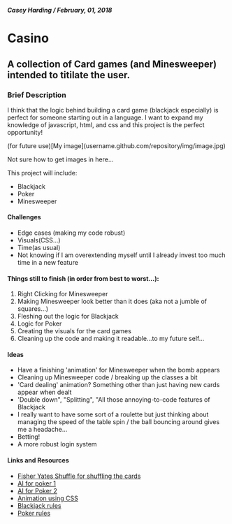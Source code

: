 ***Casey Harding / February, 01, 2018***
# Casino
<h2>A collection of Card games (and Minesweeper) intended to titilate the user.</h2>
<h3>Brief Description</h3>
<p>I think that the logic behind building a card game (blackjack especially) is perfect for someone starting out in a language. I want to expand my knowledge of javascript, html, and css and this project is the perfect opportunity!</p>
<img>(for future use)[My image](username.github.com/repository/img/image.jpg)</img><p>Not sure how to get images in here...</p>
<p>This project will include:</p>
  <ul>
    <li>Blackjack</li>
    <li>Poker</li>
    <li>Minesweeper</li>
  </ul>
<h4>Challenges</h4>
<ul>
  <li>Edge cases (making my code robust)</li>
  <li>Visuals(CSS...)</li>
  <li>Time(as usual)</li>
  <li>Not knowing if I am overextending myself until I already invest too much time in a new feature</li>
 </ul>
<h4>Things still to finish (in order from best to worst...):</h4>
<ol>
  <li>Right Clicking for Minesweeper</li>
  <li>Making Minesweeper look better than it does (aka not a jumble of squares...)</li>
  <li>Fleshing out the logic for Blackjack</li>
  <li>Logic for Poker</li>
  <li>Creating the visuals for the card games</li>
  <li>Cleaning up the code and making it readable...to my future self...</li>
</ol>

<h4>Ideas</h4>
<ul>
  <li>Have a finishing 'animation' for Minesweeper when the bomb appears</li>
  <li>Cleaning up Minesweeper code / breaking up the classes a bit</li>
  <li>'Card dealing' animation? Something other than just having new cards appear when dealt</li>
  <li>'Double down", "Splitting", "All those annoying-to-code features of Blackjack</li>
  <li>I really want to have some sort of a roulette but just thinking about managing the speed of the table spin / the ball bouncing around gives me a headache...</li>
  <li>Betting!</li>
  <li>A more robust login system</li>
</ul>

<h4>Links and Resources</h4>
<ul>
  <li><a href="https://en.wikipedia.org/wiki/Fisher%E2%80%93Yates_shuffle">Fisher Yates Shuffle for shuffling the cards</a></li>
  <li><a href="https://techcrunch.com/2017/01/31/carnegie-mellon-creates-a-poker-playing-ai-that-can-beat-the-pros/">AI for poker 1</a></li>
  <li><a href="https://beta.vu.nl/nl/Images/werkstuk-schuijtvlot_tcm235-225501.pdf">AI for Poker 2</a></li>
  <li><a href="https://robots.thoughtbot.com/css-animation-for-beginners">Animation using CSS</a></li>
  <li><a href="https://wizardofodds.com/games/blackjack/basics/">Blackjack rules</a></li>
  <li><a href="https://www.pokernews.com/poker-rules/">Poker rules</a></li>